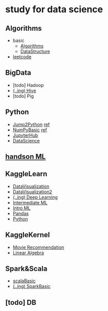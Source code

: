 # study for data science
## Algorithms
* basic
  * [Algorithms](Algorithms/basic/Algorithms)
  * [DataStructure](Algorithms/basic/DataStructure)
* [leetcode](Algorithms/leetcode)
## BigData
* [todo] Hadoop
* [(..ing) Hive](Bigdata/Hive)
* [todo] Pig
## Python
* [Jump2Python](Python/Jump2Python) [ref](https://wikidocs.net/book/1)
* [NumPyBasic](Python/NumPyBasic.ipynb) [ref](www.DataCamp.com)
* [JupyterHub](Python/JupyterHub.ipynb)
* [DataScience](Python/DataScience)
## [handson ML](handsonML)
## KaggleLearn
* [DataVisualization](DataVisualization)
* [DataVisualization2](kaggleLearn/DataVisualization2)
* [(..ing) Deep Learning](kaggleLearn/DeepLearning)
* [Intermediate ML](kaggleLearn/IntermediateML)
* [Intro ML](kaggleLearn/IntroToML)
* [Pandas](kaggleLearn/pandas.ipynb)
* [Python](kaggleLearn)
## KaggleKernel
* [Movie Recommendation](kaggleKernal/MovieRecommendationSystems.ipynb)
* [Linear Algebra](kaggleKernel/LinearAlgebra.ipynb)
## Spark&Scala
* [scalaBasic](Spark%26Scala/scalaBasic)
* [(..ing) SparkBasic](Spark%26Scala/sparkBasic)
## [todo] DB

